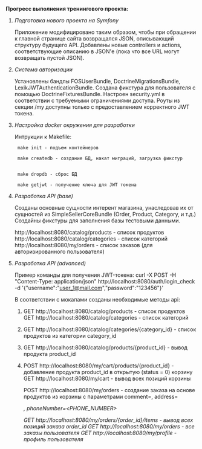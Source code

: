 **Прогресс выполнения тренингового проекта:**

1.  *Подготовка нового проекта на Symfony*
    
    Приложение модифицировано таким образом, чтобы при обращении к главной странице сайта возвращался JSON, описывающий структуру будущего API.
    Добавлены новые controllers и actions, соответствующие описанию в JSON'е (пока что все URL могут возвращать пустой JSON).
    
    
2.  *Система авторизации*

    Установлены бандлы FOSUserBundle, DoctrineMigrationsBundle, LexikJWTAuthenticationBundle. Создана фикстура для пользователя с помощью DoctrineFixturesBundle.
    Настроен security.yml в соответствии с требуемыми ограничениями доступа. Роуты из секции /my доступны только с предоставлением корректного JWT токена.
    
    
3. *Настройка docker окружения для разработки*
    
    Интрукции к Makefile:

        make init - подъем контейнеров
        
        make createdb - создание БД, накат миграций, загрузка фикстур


        make dropdb - сброс БД

        make getjwt - получение ключа для JWT токена
        
        
4. *Разработка API (base)*

    Созданы основные сущности интерент магазина, унаследовав их от сущностей из SimpleSellerCoreBundle (Order, Product, Category, и т.д.)
    Создайны фикстуры  для заполнения базы тестовыми данными.
    
    http://localhost:8080/catalog/products - список продуктов
    http://localhost:8080/catalog/categories - список категорий 
    http://localhost:8080/my/orders - список заказов (для авторизированного пользователя)  
    

5. *Разработка API (advanced)*
    
    Пример команды для получения JWT-токена:
    curl -X POST -H "Content-Type: application/json" http://localhost:8080/auth/login_check -d '{"username":"user_1@mail.com","password":"123456"}'

    В соответствии с мокапами созданы необходимые методы api:
    1) GET http://localhost:8080/catalog/products - список продуктов
       GET http://localhost:8080/catalog/categories - список категорий
       
    2) GET http://localhost:8080/catalog/categories/{category_id} - список продуктов из категории category_id
    
    3) GET http://localhost:8080/catalog/products/{product_id} - вывод продукта product_id
    
    4) POST http://localhost:8080/my/cart/products/{product_id} - добавление продукта product_id в открытую (status = 0) корзину
       GET http://localhost:8080/my/cart - вывод всех позиций корзины
       
       POST http://localhost:8080/my/orders - создание заказа на основе продуктов из корзины
       с параметрами comment=<COMMENT>, address=<ADDRESS>, phoneNumber=<PHONE_NUMBER>
       
       GET http://localhost:8080/my/orders/{order_id}/items - вывод всех позиций заказа order_id
       GET http://localhost:8080/my/orders - все заказы пользователя
       GET http://localhost:8080/my/profile - профиль пользователя